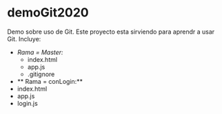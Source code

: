 # demoGit2020
Demo sobre uso de Git.
Este proyecto esta sirviendo para aprendr a usar Git. Incluye:
- *Rama = Master:*
  - index.html
  - app.js
  - .gitignore
 - ** Rama = conLogin:**
  - index.html
  - app.js
  - login.js
  
